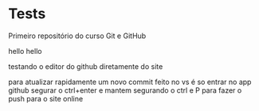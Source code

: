# Tests
 Primeiro repositório do curso Git e GitHub

 hello hello

 testando o editor do github diretamente do site

 para atualizar rapidamente um novo commit feito no vs é so entrar no app github segurar o ctrl+enter e mantem segurando o ctrl e P para fazer o push para o site online
  
